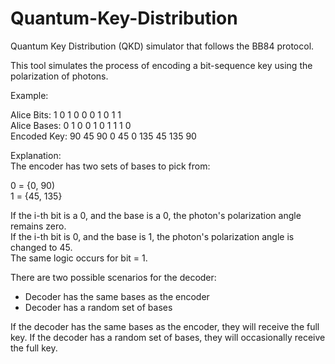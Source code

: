 # Quantum-Key-Distribution

Quantum Key Distribution (QKD) simulator that follows the BB84 protocol. 

This tool simulates the process of encoding a bit-sequence key using the polarization of photons. 

Example:<br>

Alice Bits:    1 0 1 0 0 0 1 0 1 1 <br>
Alice Bases:   0 1 0 0 1 0 1 1 1 0 <br>
Encoded Key:   90 45 90 0 45 0 135 45 135 90 <br>

Explanation:<br>
The encoder has two sets of bases to pick from:<br>

0 = {0, 90)<br>
1 = {45, 135}<br>

If the i-th bit is a 0, and the base is a 0, the photon's polarization angle remains zero.<br>
If the i-th bit is 0, and the base is 1, the photon's polarization angle is changed to 45.<br>
The same logic occurs for bit = 1. <br>

There are two possible scenarios for the decoder:

-  Decoder has the same bases as the encoder
-  Decoder has a random set of bases

If the decoder has the same bases as the encoder, they will receive the full key.
If the decoder has a random set of bases, they will occasionally receive the full key. 
